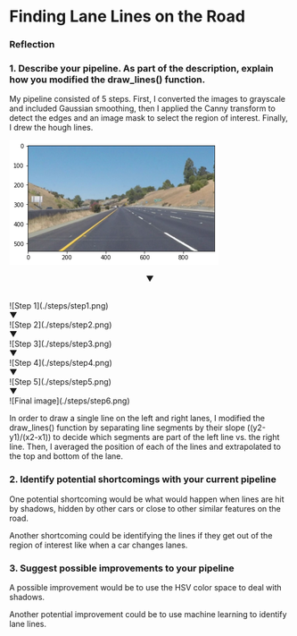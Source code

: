 # **Finding Lane Lines on the Road** 

### Reflection

### 1. Describe your pipeline. As part of the description, explain how you modified the draw_lines() function.

My pipeline consisted of 5 steps. First, I converted the images to grayscale and included Gaussian smoothing, then I applied the Canny transform to detect the edges and an image mask to select the region of interest. Finally, I drew the hough lines.

<p align="center">

![Step 0](./steps/step0.png)
<br>
<p align="center">
▼
</p>
<br>
![Step 1](./steps/step1.png)
<br>
▼
<br>
![Step 2](./steps/step2.png)
<br>
▼
<br>
![Step 3](./steps/step3.png)
<br>
▼
<br>
![Step 4](./steps/step4.png)
<br>
▼
<br>
![Step 5](./steps/step5.png)
<br>
▼
<br>
![Final image](./steps/step6.png)

</p>

In order to draw a single line on the left and right lanes, I modified the draw_lines() function by separating line segments by their slope ((y2-y1)/(x2-x1)) to decide which segments are part of the left line vs. the right line. Then, I averaged the position of each of the lines and extrapolated to the top and bottom of the lane.


### 2. Identify potential shortcomings with your current pipeline


One potential shortcoming would be what would happen when lines are hit by shadows, hidden by other cars or close to other similar features on the road. 

Another shortcoming could be identifying the lines if they get out of the region of interest like when a car changes lanes.


### 3. Suggest possible improvements to your pipeline

A possible improvement would be to use the HSV color space to deal with shadows.

Another potential improvement could be to use machine learning to identify lane lines.

